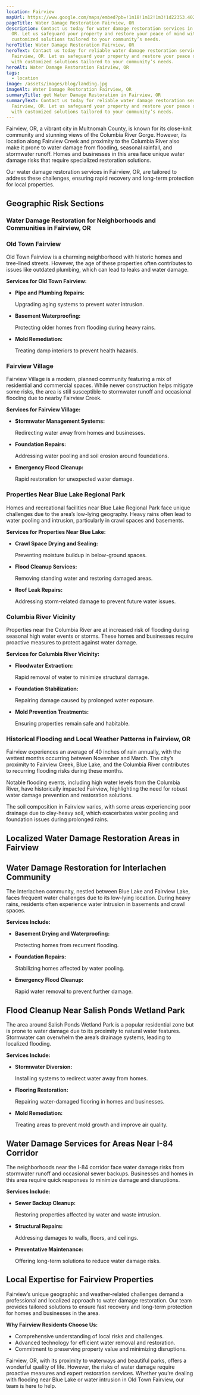 ```yaml
---
location: Fairview
mapUrl: https://www.google.com/maps/embed?pb=!1m18!1m12!1m3!1d22353.40264522513!2d-122.45895147682414!3d45.54679839107493!2m3!1f0!2f0!3f0!3m2!1i1024!2i768!4f13.1!3m3!1m2!1s0x5495a2f8d314fb3d%3A0x55b29c693c4db956!2sFairview%2C%20OR%2097024!5e0!3m2!1sen!2sus!4v1735190950510!5m2!1sen!2sus
pageTitle: Water Damage Restoration Fairview, OR
description: Contact us today for water damage restoration services in Fairview,
  OR. Let us safeguard your property and restore your peace of mind with
  customized solutions tailored to your community’s needs.
heroTitle: Water Damage Restoration Fairview, OR
heroText: Contact us today for reliable water damage restoration services in
  Fairview, OR. Let us safeguard your property and restore your peace of mind
  with customized solutions tailored to your community’s needs.
heroAlt: Water Damage Restoration Fairview, OR
tags:
  - location
image: /assets/images/blog/landing.jpg
imageAlt: Water Damage Restoration Fairview, OR
summaryTitle: get Water Damage Restoration in Fairview, OR
summaryText: Contact us today for reliable water damage restoration services in
  Fairview, OR. Let us safeguard your property and restore your peace of mind
  with customized solutions tailored to your community’s needs.
---
```

Fairview, OR, a vibrant city in Multnomah County, is known for its close-knit community and stunning views of the Columbia River Gorge. However, its location along Fairview Creek and proximity to the Columbia River also make it prone to water damage from flooding, seasonal rainfall, and stormwater runoff. Homes and businesses in this area face unique water damage risks that require specialized restoration solutions.

Our water damage restoration services in Fairview, OR, are tailored to address these challenges, ensuring rapid recovery and long-term protection for local properties.

## Geographic Risk Sections

### Water Damage Restoration for Neighborhoods and Communities in Fairview, OR

### Old Town Fairview

Old Town Fairview is a charming neighborhood with historic homes and tree-lined streets. However, the age of these properties often contributes to issues like outdated plumbing, which can lead to leaks and water damage.

**Services for Old Town Fairview:**

* **Pipe and Plumbing Repairs:**

   Upgrading aging systems to prevent water intrusion.
* **Basement Waterproofing:**

   Protecting older homes from flooding during heavy rains.
* **Mold Remediation:**

   Treating damp interiors to prevent health hazards.

### Fairview Village

Fairview Village is a modern, planned community featuring a mix of residential and commercial spaces. While newer construction helps mitigate some risks, the area is still susceptible to stormwater runoff and occasional flooding due to nearby Fairview Creek.

**Services for Fairview Village:**

* **Stormwater Management Systems:**

   Redirecting water away from homes and businesses.
* **Foundation Repairs:**

   Addressing water pooling and soil erosion around foundations.
* **Emergency Flood Cleanup:**

   Rapid restoration for unexpected water damage.

### Properties Near Blue Lake Regional Park

Homes and recreational facilities near Blue Lake Regional Park face unique challenges due to the area’s low-lying geography. Heavy rains often lead to water pooling and intrusion, particularly in crawl spaces and basements.

**Services for Properties Near Blue Lake:**

* **Crawl Space Drying and Sealing:**

   Preventing moisture buildup in below-ground spaces.
* **Flood Cleanup Services:**

   Removing standing water and restoring damaged areas.
* **Roof Leak Repairs:**

   Addressing storm-related damage to prevent future water issues.

### Columbia River Vicinity

Properties near the Columbia River are at increased risk of flooding during seasonal high water events or storms. These homes and businesses require proactive measures to protect against water damage.

**Services for Columbia River Vicinity:**

* **Floodwater Extraction:**

   Rapid removal of water to minimize structural damage.
* **Foundation Stabilization:**

   Repairing damage caused by prolonged water exposure.
* **Mold Prevention Treatments:**

   Ensuring properties remain safe and habitable.

### Historical Flooding and Local Weather Patterns in Fairview, OR

Fairview experiences an average of 40 inches of rain annually, with the wettest months occurring between November and March. The city’s proximity to Fairview Creek, Blue Lake, and the Columbia River contributes to recurring flooding risks during these months.

Notable flooding events, including high water levels from the Columbia River, have historically impacted Fairview, highlighting the need for robust water damage prevention and restoration solutions.

The soil composition in Fairview varies, with some areas experiencing poor drainage due to clay-heavy soil, which exacerbates water pooling and foundation issues during prolonged rains.

## Localized Water Damage Restoration Areas in Fairview

## Water Damage Restoration for Interlachen Community

The Interlachen community, nestled between Blue Lake and Fairview Lake, faces frequent water challenges due to its low-lying location. During heavy rains, residents often experience water intrusion in basements and crawl spaces.

**Services Include:**

* **Basement Drying and Waterproofing:**

   Protecting homes from recurrent flooding.
* **Foundation Repairs:**

   Stabilizing homes affected by water pooling.
* **Emergency Flood Cleanup:**

   Rapid water removal to prevent further damage.

## Flood Cleanup Near Salish Ponds Wetland Park

The area around Salish Ponds Wetland Park is a popular residential zone but is prone to water damage due to its proximity to natural water features. Stormwater can overwhelm the area’s drainage systems, leading to localized flooding.

**Services Include:**

* **Stormwater Diversion:**

   Installing systems to redirect water away from homes.
* **Flooring Restoration:**

   Repairing water-damaged flooring in homes and businesses.
* **Mold Remediation:**

   Treating areas to prevent mold growth and improve air quality.

## Water Damage Services for Areas Near I-84 Corridor

The neighborhoods near the I-84 corridor face water damage risks from stormwater runoff and occasional sewer backups. Businesses and homes in this area require quick responses to minimize damage and disruptions.

**Services Include:**

* **Sewer Backup Cleanup:**

   Restoring properties affected by water and waste intrusion.
* **Structural Repairs:**

   Addressing damages to walls, floors, and ceilings.
* **Preventative Maintenance:**

   Offering long-term solutions to reduce water damage risks.

## Local Expertise for Fairview Properties

Fairview’s unique geographic and weather-related challenges demand a professional and localized approach to water damage restoration. Our team provides tailored solutions to ensure fast recovery and long-term protection for homes and businesses in the area.

**Why Fairview Residents Choose Us:**

* Comprehensive understanding of local risks and challenges.
* Advanced technology for efficient water removal and restoration.
* Commitment to preserving property value and minimizing disruptions.

Fairview, OR, with its proximity to waterways and beautiful parks, offers a wonderful quality of life. However, the risks of water damage require proactive measures and expert restoration services. Whether you’re dealing with flooding near Blue Lake or water intrusion in Old Town Fairview, our team is here to help.
